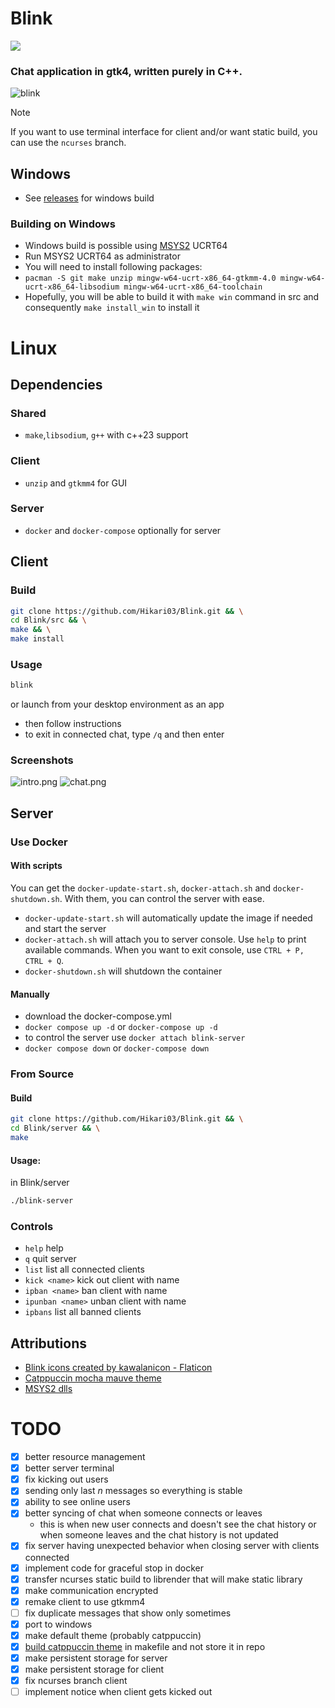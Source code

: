 # Blink

[![](https://tokei.rs/b1/github/Hikari03/Blink?category=lines)](https://github.com/Hikari03/Blink)

### Chat application in gtk4, written purely in C++.

![blink](https://github.com/user-attachments/assets/73e27751-fdb7-43b8-8220-f0679d4ca289)

> [!Note]
> If you want to use terminal interface for client and/or want static build, you can use the `ncurses` branch.
## Windows
- See [releases](https://github.com/Hikari03/Blink/releases/latest) for windows build

### Building on Windows
- Windows build is possible using [MSYS2](https://www.msys2.org/) UCRT64
- Run MSYS2 UCRT64 as administrator
- You will need to install following packages:
- `pacman -S git make unzip mingw-w64-ucrt-x86_64-gtkmm-4.0 mingw-w64-ucrt-x86_64-libsodium mingw-w64-ucrt-x86_64-toolchain`
- Hopefully, you will be able to build it with `make win` command in src and consequently `make install_win` to install it

# Linux
## Dependencies
### Shared
- `make`,`libsodium`, `g++` with c++23 support

### Client
- `unzip` and `gtkmm4` for GUI

### Server
- `docker` and `docker-compose` optionally for server

## Client
### Build
``` bash
git clone https://github.com/Hikari03/Blink.git && \
cd Blink/src && \
make && \
make install
```

### Usage
``` bash
blink
```
or launch from your desktop environment as an app

- then follow instructions
- to exit in connected chat, type `/q` and then enter

### Screenshots

![intro.png](src/assets/intro_screenshot.png)
![chat.png](src/assets/chat_screenshot.png)

## Server
### Use Docker
#### With scripts
You can get the `docker-update-start.sh`, `docker-attach.sh` and `docker-shutdown.sh`.
With them, you can control the server with ease.
- `docker-update-start.sh` will automatically update the image if needed and start the server
- `docker-attach.sh` will attach you to server console. Use `help` to print available commands. When you want to exit console, use `CTRL + P, CTRL + Q`.
- `docker-shutdown.sh` will shutdown the container

#### Manually
- download the docker-compose.yml
- `docker compose up -d` or `docker-compose up -d`
- to control the server use `docker attach blink-server`
- `docker compose down` or `docker-compose down`

### From Source
#### Build
``` bash
git clone https://github.com/Hikari03/Blink.git && \
cd Blink/server && \
make
```
#### Usage: 
in Blink/server
``` bash
./blink-server
```

### Controls
- `help` help
- `q` quit server
- `list` list all connected clients
- `kick <name>` kick out client with name
- `ipban <name>` ban client with name
- `ipunban <name>` unban client with name
- `ipbans` list all banned clients

## Attributions
- <a href="https://www.flaticon.com/free-icons/blink" title="blink icons">Blink icons created by kawalanicon - Flaticon</a>
- <a href="https://github.com/catppuccin/gtk" title="catppuccin theme">Catppuccin mocha mauve theme</a>
- <a href="https://www.msys2.org/" title="MSYS2 dlls">MSYS2 dlls</a>

# TODO

- [x] better resource management
- [x] better server terminal
- [x] fix kicking out users
- [x] sending only last *n* messages so everything is stable
- [x] ability to see online users
- [x] better syncing of chat when someone connects or leaves
  - this is when new user connects and doesn't see the chat history
    or when someone leaves and the chat history is not updated
- [x] fix server having unexpected behavior when closing server with clients connected
- [x] implement code for graceful stop in docker 
- [x] transfer ncurses static build to librender that will make static library
- [x] make communication encrypted
- [x] remake client to use gtkmm4
- [ ] fix duplicate messages that show only sometimes
- [x] port to windows
- [x] make default theme (probably catppuccin)
- [x] [build catppuccin theme](https://github.com/catppuccin/gtk/blob/main/docs/USAGE.md) in makefile and not store it in repo
- [x] make persistent storage for server
- [x] make persistent storage for client
- [x] fix ncurses branch client
- [ ] implement notice when client gets kicked out
